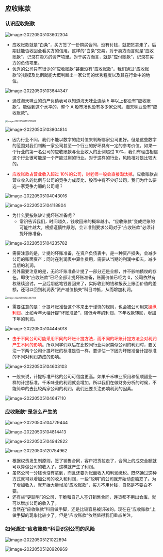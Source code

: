 ## 应收账款

### 认识应收账款

![image-20220505103602304](images/image-20220505103602304.png)

- 应收账款就是“白条”，买方签了一份购买合同，没有付钱，就把货拿走了。后期钱能否收回全看买方的信用。这样的“白条”交易，对于卖方而言就是“应收账款”，记录在卖方的资产项里。对于买方而言，就是“应付账款”，记录在买方的负债项里。
- 优秀的公司只有很少的“应收账款”甚至没有“应收账款”。我们通过“应收账款”的规模及比例就能大概判断出一家公司的优秀程度以及其在行业中的地位。

![image-20220505103644347](images/image-20220505103644347.png)

- 通过海天味业的资产负债表可以知道海天味业连续 5 年以上都没有“应收账款”。能做到这个水平的，整个 A 股市场也没有多少家公司。海天味业没有“应收账款”。

<img src="images/image-20220505103730002.png" alt="image-20220505103730002" style="zoom:50%;" />

![image-20220505103804814](images/image-20220505103804814.png)

- 因为行业不同，我们不能以数字的绝对值来判断哪家公司更好。但是这些数字的范围对我们判断一家公司甚至一个行业的好坏具有一定的参考价值。如果一个行业的第一名公司的应收账款与营业收入的比例超过 10%，我们有理由相信这个行业很可能是一个产能过剩的行业。对于这样的行业，风险相对是比较大的。

- <font color="red">应收账款占营业收入超过 10%的公司，封老师一般会直接淘汰掉</font>。应收账款占营业收入的比例与公司的竞争力成反比，股市中有不少好公司，我们为什么要选一家竞争力弱的公司呢？

![image-20220505104043016](images/image-20220505104043016.png)

![image-20220505104118804](images/image-20220505104118804.png)

- 为什么要按账龄计提坏账准备呢？
  - 常识告诉我们，时间越久，钱收回来的概率越小，“应收账款”变成烂账的可能性越大。根据谨慎性原则，会计准则要求公司对于“应收账款”必须计提坏账准备。

![image-20220505104235782](images/image-20220505104235782.png)

- 需要注意的是，计提的坏账准备，在资产负债表中，是一种资产损失，会减少公司的账面资产；同时在利润表中算作费用，需要从当期的利润中扣去，减少当期的利润。
- 另外需要注意的是，无论坏账准备计提了一部分还是全额，并不影响债权的存在。即使“应收账款”已经全部计提坏账准备，账面价值已经为 0，公司依然有权继续追讨。一旦后期这笔钱要回来了，实际收到的钱和报表上账面价值的差额，还可以回到利润表“资产减值损失”科目冲抵，从而增加利润。

<img src="images/image-20220505104347188.png" alt="image-20220505104347188" style="zoom:50%;" />

- 需要注意的是：计提坏账准备这个本来出于谨慎的规则，也会被公司用来<font color="red">操纵利润</font>。比如今年大幅计提“坏账准备”，降低今年的利润，下年收款转回，增加下年的利润。

![image-20220505104445018](images/image-20220505104445018.png)

- <font color="red">由于不同公司可能采用不同的坏账计提方法，而不同的坏账计提方法会对利润产生不同的影响</font>。所以同学们以后在比较同行业两家类似公司的利润时，要关注一下两个公司计提坏账的标准是否一样。要评估一下因为坏账准备计提标准的不同对利润造成的影响。

![image-20220505104603103](images/image-20220505104603103.png)

- 一般来说，计提标准严格的公司可信度更高。如果千禾味业采用和恒顺醋业一样的计提标准，千禾味业的利润就会增加。所以我们在做财务分析的时候，不能简单的去比较两家公司的利润，我们还要关注影响利润的因素。

![image-20220505104647110](images/image-20220505104647110.png)

### 应收账款”是怎么产生的

![image-20220505104729444](images/image-20220505104729444.png)

![image-20220505104814413](images/image-20220505104814413.png)

![image-20220505104942822](images/image-20220505104942822.png)

![image-20220505120754962](images/image-20220505120754962.png)

- 根据权责发生制原则，签了销售合同，客户把货拉走了，合同上的成交金额就可以算做公司的收入了，这样就产生了利润。
- 虽然公司一分钱也没有拿到，而且还要为账面收入和利润缴税。既然通过这种方式就可以增加公司的收入和利润，一些“聪明”的公司就开始动歪脑筋了。为了增加收入，就开始大量增加“应收账款”，买方不用付钱，自然是不要白不要。
- 还有些“更聪明”的公司，干脆和自己人签订销售合同，连货都不用出仓库，就可以增加公司的收入了。
- 当然在“应收账款”科目做手脚，还是比较容易被识破的。现在在“应收账款”上做手脚的现象比较少了。但是“应收账款”依然值得我们重点关注。

### 如何通过“应收账款”科目识别公司的风险

![image-20220505121022894](images/image-20220505121022894.png)

![image-20220505120920969](images/image-20220505120920969.png)